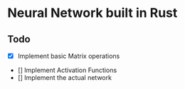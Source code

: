 # Neural Network built in Rust

## Todo
- [x] Implement basic Matrix operations
- [] Implement Activation Functions
- [] Implement the actual network
